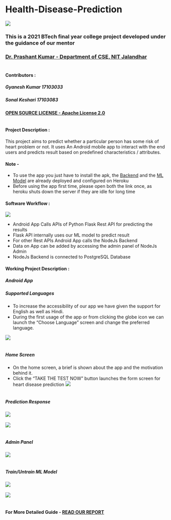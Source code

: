 # Health-Disease-Prediction
![](https://upload.wikimedia.org/wikipedia/en/thumb/9/96/Logo_of_NIT_Jalandhar.png/220px-Logo_of_NIT_Jalandhar.png)

### This is a 2021 BTech final year college project developed under the guidance of our mentor 
### [Dr. Prashant Kumar - Department of CSE, NIT Jalandhar](https://www.nitj.ac.in/index.php/nitj_cinfo/Faculty/201 "Dr. Prashant Kumar")<br></br>

#### Contributors : 
##### Gyanesh Kumar 17103033
##### Sonal Keshari 17103083

#### [OPEN SOURCE LICENSE - Apache License 2.0](./LICENSE)<br></br>


#### Project Description :

This project aims to predict whether a particular person has some risk of heart problem or not.
It uses An Android mobile app to interact with the end users and predicts result based on predefined characteristics / attributes.

#### Note - 
- To use the app you just have to install the apk, the [Backend](https://hdp-backend.herokuapp.com/admin) and the [ML Model](https://hdp-ml-predictor.herokuapp.com/train) are already deployed and configured on Heroku
- Before using the app first time, please open both the link once, as heroku shuts down the server if they are idle for long time

#### Software Workflow :
![](https://github.com/jeeke/Heart-Disease-Prediction/blob/main/images/workflow.jpg)

- Android App Calls APIs of Python Flask Rest API for
predicting the results
- Flask API internally uses our ML model to predict result
- For other Rest APIs Android App calls the NodeJs Backend
- Data on App can be added by accessing the admin panel of
NodeJs Admin
- NodeJs Backend is connected to PostgreSQL Database

#### Working Project Description : 

##### Android App
##### Supported Languages
- To increase the accessibility of our app we have given the support for
English as well as Hindi.
- During the first usage of the app or from clicking the globe icon we can
launch the “Choose Language” screen and change the preferred language.

![](https://github.com/jeeke/Heart-Disease-Prediction/blob/main/screenshots/app_1.png)<br></br>

##### Home Screen
- On the home screen, a brief is shown about the app and the motivation
behind it.
- Click the “TAKE THE TEST NOW” button launches the form screen for
heart disease prediction
![](https://github.com/jeeke/Heart-Disease-Prediction/blob/main/screenshots/app_2_en.png)<br></br>

##### Prediction Response
![](https://github.com/jeeke/Heart-Disease-Prediction/blob/main/screenshots/app_10.png)<br></br>
![](https://github.com/jeeke/Heart-Disease-Prediction/blob/main/screenshots/app_11.png)<br></br>

##### Admin Panel
![](https://github.com/jeeke/Heart-Disease-Prediction/blob/main/screenshots/Screenshot%20from%202021-05-18%2015-54-29.png)<br></br>

##### Train/Untrain ML Model
![](https://github.com/jeeke/Heart-Disease-Prediction/blob/main/screenshots/Screenshot%20from%202021-05-18%2015-53-06.png)<br></br>
![](https://github.com/jeeke/Heart-Disease-Prediction/blob/main/screenshots/Screenshot%20from%202021-05-18%2015-53-23.png)<br></br>


#### For More Detailed Guide - [READ OUR REPORT](./HDP_REPORT.pdf)<br></br>



